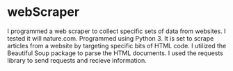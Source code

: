 # webScraper
I programmed a web scraper to collect specific sets of data from websites. I tested it will nature.com. Programmed using Python 3.
It is set to scrape articles from a website by targeting specific bits of HTML code. I utilized the Beautiful Soup package to parse the HTML documents.
I used the requests library to send requests and recieve information. 
